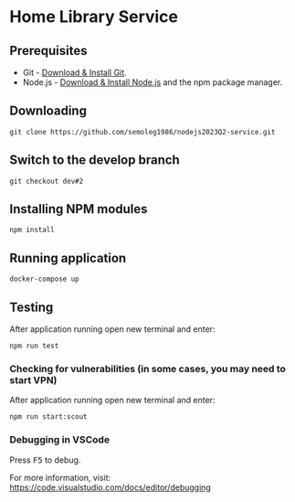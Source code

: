 # Home Library Service

## Prerequisites

- Git - [Download & Install Git](https://git-scm.com/downloads).
- Node.js - [Download & Install Node.js](https://nodejs.org/en/download/) and the npm package manager.

## Downloading

```
git clone https://github.com/semoleg1986/nodejs2023Q2-service.git
```

## Switch to the develop branch

```
git checkout dev#2
```

## Installing NPM modules

```
npm install
```

## Running application

```
docker-compose up
```

## Testing

After application running open new terminal and enter:

```
npm run test
```
### Checking for vulnerabilities (in some cases, you may need to start VPN)

After application running open new terminal and enter:

```
npm run start:scout
```

### Debugging in VSCode

Press <kbd>F5</kbd> to debug.

For more information, visit: https://code.visualstudio.com/docs/editor/debugging
